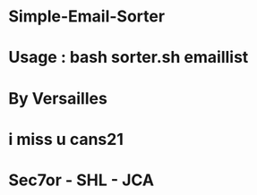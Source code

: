 # Simple-Email-Sorter
# Usage : bash sorter.sh emaillist

# By Versailles
# i miss u cans21
# Sec7or - SHL - JCA

